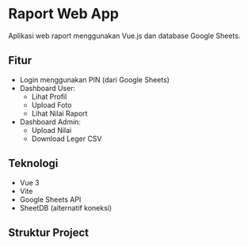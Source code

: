 # Raport Web App

Aplikasi web raport menggunakan Vue.js dan database Google Sheets.

## Fitur
- Login menggunakan PIN (dari Google Sheets)
- Dashboard User:
  - Lihat Profil
  - Upload Foto
  - Lihat Nilai Raport
- Dashboard Admin:
  - Upload Nilai
  - Download Leger CSV

## Teknologi
- Vue 3
- Vite
- Google Sheets API
- SheetDB (alternatif koneksi)

## Struktur Project
